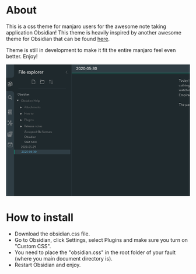 # About
This is a css theme for manjaro users for the awesome note taking application Obsidian! This theme is heavily inspired by another awesome theme for Obsidian that can be found [here](https://github.com/obsidian-ezs/obsidian-ursa).

Theme is still in development to make it fit the entire manjaro feel even better. Enjoy!

![](screenshot.png)

# How to install
- Download the obsidian.css file.
- Go to Obsidian, click Settings, select Plugins and make sure you turn on "Custom CSS".
- You need to place the "obsidian.css" in the root folder of your fault (where you main document directory is).
- Restart Obsidian and enjoy.
